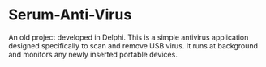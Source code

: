 # Serum-Anti-Virus
An old project developed in Delphi.
This is a simple antivirus application designed specifically to scan and remove USB virus. It runs at background and monitors any newly inserted portable devices.
